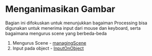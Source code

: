 # Menganimasikan Gambar

Bagian ini difokuskan untuk menunjukkan bagaiman Processing bisa digunakan untuk menerima input dari mouse dan keyboard, serta bagaimana mengurus scene yang berbeda-beda

1. Mengurus Scene - [managingScene](https://github.com/lunchboxav/Animasi-Interaktif-dengan-Processing/tree/master/interaktivitas/managingScene)
2. Input pada object - [InputOnObject](https://github.com/lunchboxav/Animasi-Interaktif-dengan-Processing/tree/master/interaktivitas/inputOnObject)
